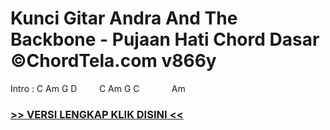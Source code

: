 
 # Kunci Gitar Andra And The Backbone - Pujaan Hati Chord Dasar ©ChordTela.com v866y


Intro : C Am G D         C Am G C             Am

###  <a href="https://shortlighzx.web.app?sq=Kunci Gitar Andra And The Backbone - Pujaan Hati Chord Dasar ©ChordTela.com"> >> VERSI LENGKAP KLIK DISINI << </a>
